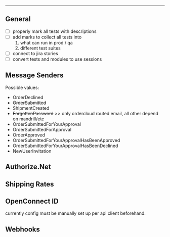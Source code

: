 

---

## General

- [ ] properly mark all tests with descriptions
- [ ] add marks to collect all tests into 
    1. what can run in prod / qa
    2. different test suites
- [ ] connect to jira stories
- [ ] convert tests and modules to use sessions

## Message Senders

Possible values: 
- OrderDeclined
- ~~OrderSubmitted~~
- ShipmentCreated
- ~~ForgottenPassword~~ >> only ordercloud routed email, all other depend on mandrill/etc
- OrderSubmittedForYourApproval
- OrderSubmittedForApproval
- OrderApproved
- OrderSubmittedForYourApprovalHasBeenApproved
- OrderSubmittedForYourApprovalHasBeenDeclined
- NewUserInvitation

## Authorize.Net

## Shipping Rates

## OpenConnect ID

currently config must be manually set up per api client beforehand.

## Webhooks